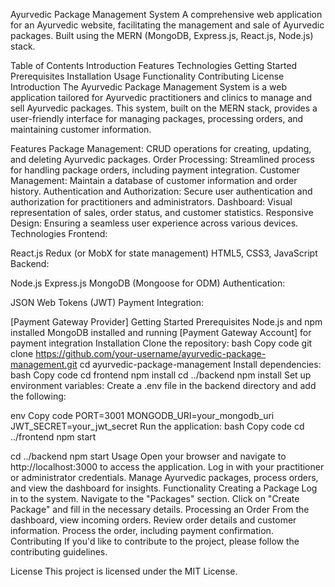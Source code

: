 Ayurvedic Package Management System
A comprehensive web application for an Ayurvedic website, facilitating the management and sale of Ayurvedic packages. Built using the MERN (MongoDB, Express.js, React.js, Node.js) stack.

Table of Contents
Introduction
Features
Technologies
Getting Started
Prerequisites
Installation
Usage
Functionality
Contributing
License
Introduction
The Ayurvedic Package Management System is a web application tailored for Ayurvedic practitioners and clinics to manage and sell Ayurvedic packages. This system, built on the MERN stack, provides a user-friendly interface for managing packages, processing orders, and maintaining customer information.

Features
Package Management: CRUD operations for creating, updating, and deleting Ayurvedic packages.
Order Processing: Streamlined process for handling package orders, including payment integration.
Customer Management: Maintain a database of customer information and order history.
Authentication and Authorization: Secure user authentication and authorization for practitioners and administrators.
Dashboard: Visual representation of sales, order status, and customer statistics.
Responsive Design: Ensuring a seamless user experience across various devices.
Technologies
Frontend:

React.js
Redux (or MobX for state management)
HTML5, CSS3, JavaScript
Backend:

Node.js
Express.js
MongoDB (Mongoose for ODM)
Authentication:

JSON Web Tokens (JWT)
Payment Integration:

[Payment Gateway Provider]
Getting Started
Prerequisites
Node.js and npm installed
MongoDB installed and running
[Payment Gateway Account] for payment integration
Installation
Clone the repository:
bash
Copy code
git clone https://github.com/your-username/ayurvedic-package-management.git
cd ayurvedic-package-management
Install dependencies:
bash
Copy code
cd frontend
npm install
cd ../backend
npm install
Set up environment variables:
Create a .env file in the backend directory and add the following:

env
Copy code
PORT=3001
MONGODB_URI=your_mongodb_uri
JWT_SECRET=your_jwt_secret
Run the application:
bash
Copy code
cd ../frontend
npm start

cd ../backend
npm start
Usage
Open your browser and navigate to http://localhost:3000 to access the application.
Log in with your practitioner or administrator credentials.
Manage Ayurvedic packages, process orders, and view the dashboard for insights.
Functionality
Creating a Package
Log in to the system.
Navigate to the "Packages" section.
Click on "Create Package" and fill in the necessary details.
Processing an Order
From the dashboard, view incoming orders.
Review order details and customer information.
Process the order, including payment confirmation.
Contributing
If you'd like to contribute to the project, please follow the contributing guidelines.

License
This project is licensed under the MIT License.
